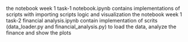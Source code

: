 the notebook week 1 task-1 notebook.ipynb contains implementations of scripts with importing scripts logic and visualization
the notebook week 1 task-2 financial analysis.ipynb contain implementation of scrits (data_loader.py and financial_analysis.py)  to load the data, analyze the finance and show the plots
